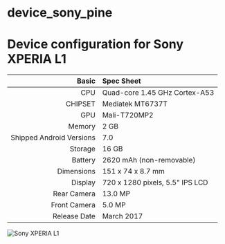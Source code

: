 # device_sony_pine

Device configuration for Sony XPERIA L1
========================================

Basic   | Spec Sheet
-------:|:-------------------------
CPU     | Quad-core 1.45 GHz Cortex-A53
CHIPSET | Mediatek MT6737T
GPU     | Mali-T720MP2
Memory  | 2 GB
Shipped Android Versions | 7.0
Storage | 16 GB
Battery | 2620 mAh (non-removable)
Dimensions | 151 x 74 x 8.7 mm
Display | 720 x 1280 pixels, 5.5" IPS LCD
Rear Camera  | 13.0 MP
Front Camera | 5.0 MP
Release Date | March 2017

![Sony XPERIA L1](https://fdn2.gsmarena.com/vv/pics/sony/sony-xperia-l1-0.jpg)
